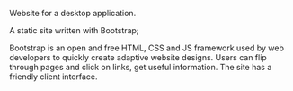 Website for a desktop application.

A static site written with Bootstrap;

Bootstrap is an open and free HTML, CSS and JS framework used by web developers to quickly create adaptive website designs.
Users can flip through pages and click on links, get useful information. 
The site has a friendly client interface.
